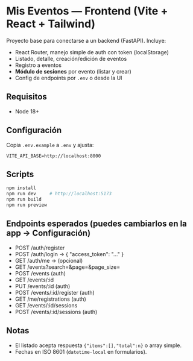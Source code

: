 # Mis Eventos — Frontend (Vite + React + Tailwind)

Proyecto base para conectarse a un backend (FastAPI). Incluye:
- React Router, manejo simple de auth con token (localStorage)
- Listado, detalle, creación/edición de eventos
- Registro a eventos
- **Módulo de sesiones** por evento (listar y crear)
- Config de endpoints por `.env` o desde la UI

## Requisitos
- Node 18+

## Configuración
Copia `.env.example` a `.env` y ajusta:
```env
VITE_API_BASE=http://localhost:8000
```

## Scripts
```bash
npm install
npm run dev     # http://localhost:5173
npm run build
npm run preview
```

## Endpoints esperados (puedes cambiarlos en la app → Configuración)
- POST /auth/register
- POST /auth/login  → { "access_token": "..." }
- GET  /auth/me     → (opcional)
- GET  /events?search=&page=&page_size=
- POST /events      (auth)
- GET  /events/:id
- PUT  /events/:id  (auth)
- POST /events/:id/register   (auth)
- GET  /me/registrations      (auth)
- GET  /events/:id/sessions
- POST /events/:id/sessions   (auth)

## Notas
- El listado acepta respuesta `{"items":[],"total":n}` o array simple.
- Fechas en ISO 8601 (`datetime-local` en formularios).

